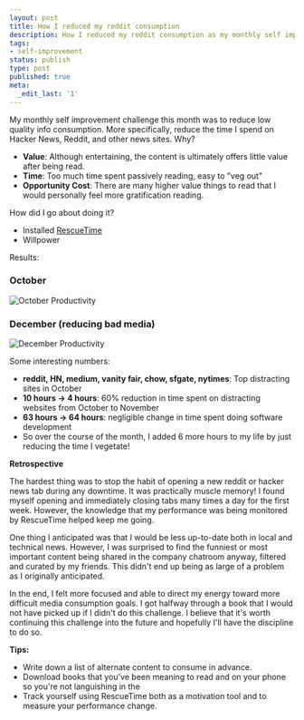 ```yaml
---
layout: post
title: How I reduced my reddit consumption
description: How I reduced my reddit consumption as my monthly self improvement goal.
tags:
- self-improvement
status: publish
type: post
published: true
meta:
  _edit_last: '1'
---
```

My monthly self improvement challenge this month was to reduce low quality info consumption. More specifically, reduce the time I spend on Hacker News, Reddit, and other news sites. Why?

* __Value__: Although entertaining, the content is ultimately offers little value after being read.
* __Time__: Too much time spent passively reading, easy to "veg out"
* __Opportunity Cost__: There are many higher value things to read that I would personally feel more gratification reading.

How did I go about doing it?
* Installed [RescueTime](https://www.rescuetime.com/)
* Willpower

Results:

### October
![October Productivity](https://www.evernote.com/shard/s28/sh/34e1dfe9-cda9-4f28-94ac-0389f762637f/65980006053aa4caa48b59ad0a46d118/deep/0/Screen-Shot-2014-12-03-at-5.16.24-PM.png)

### December (reducing bad media)
![December Productivity](https://www.evernote.com/shard/s28/sh/1cee624c-3b82-4c7e-a353-71ec5b671b23/47fff79f548b68239f5a166a48ebd514/deep/0/Screen-Shot-2014-12-03-at-5.16.53-PM.png)

Some interesting numbers:
* __reddit, HN, medium, vanity fair, chow, sfgate, nytimes__: Top distracting sites in October
* __10 hours -> 4 hours__: 60% reduction in time spent on distracting websites from October to November
* __63 hours -> 64 hours__: negligible change in time spent doing software development
* So over the course of the month, I added 6 more hours to my life by just reducing the time I vegetate!

__Retrospective__

The hardest thing was to stop the habit of opening a new reddit or hacker news tab during any downtime. It was practically muscle memory! I found myself opening and immediately closing tabs many times a day for the first week. However, the knowledge that my performance was being monitored by RescueTime helped keep me going.

One thing I anticipated was that I would be less up-to-date both in local and technical news. However, I was surprised to find the funniest or most important content being shared in the company chatroom anyway, filtered and curated by my friends. This didn't end up being as large of a problem as I originally anticipated.

In the end, I felt more focused and able to direct my energy toward more difficult media consumption goals. I got halfway through a book that I would not have picked up if I didn't do this challenge. I believe that it's worth continuing this challenge into the future and hopefully I'll have the discipline to do so.

__Tips:__

* Write down a list of alternate content to consume in advance.
* Download books that you've been meaning to read and on your phone so you're not languishing in the 
* Track yourself using RescueTime both as a motivation tool and to measure your performance change.
